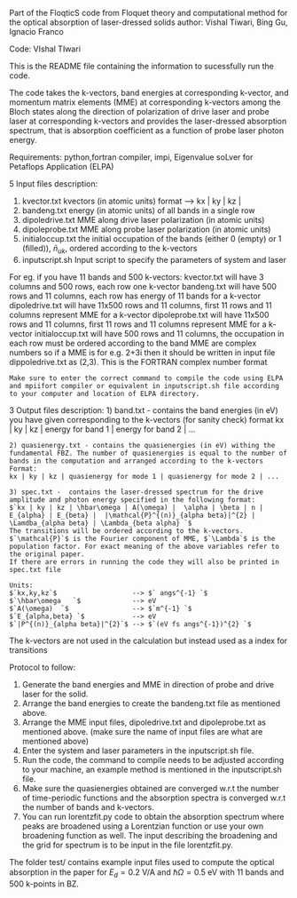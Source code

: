 Part of the FloqticS code from
Floquet theory and computational method for the optical absorption of laser-dressed solids
author: Vishal Tiwari, Bing Gu, Ignacio Franco

Code: VIshal TIwari
 

 
This is the README file containing the information to sucessfully run the code.

The code takes the k-vectors, band energies at corresponding k-vector, and momentum matrix elements (MME) at corresponding k-vectors among the Bloch states along the direction of polarization of drive laser and probe laser at corresponding  k-vectors and provides the laser-dressed absorption spectrum, that is absorption coefficient as a function of probe laser photon energy.
 
 
 
Requirements: python,fortran compiler, impi, Eigenvalue soLver for Petaflops Application (ELPA)


5 Input files description:
 1) kvector.txt         kvectors (in atomic units) format -->  kx | ky | kz |
 2) bandeng.txt         energy (in atomic units) of all bands in a single row 
 3) dipoledrive.txt     MME along drive laser polarization (in atomic units) 
 4) dipoleprobe.txt     MME along probe laser polarization (in atomic units)
 5) initialoccup.txt    the initial occupation of the bands (either 0 (empty) or 1 (filled)), $`\bar{n}_{uk}`$, ordered according to the k-vectors
 6) inputscript.sh      Input script to specify the  parameters of system and laser
 
 For eg. if you have 11 bands and 500 k-vectors:
    kvector.txt will have 3 columns and 500 rows, each row one k-vector
    bandeng.txt will have 500 rows and 11 columns, each row has energy of 11 bands for a k-vector
    dipoledrive.txt will have 11x500 rows and 11 columns, first 11 rows and 11 columns represent MME for a k-vector
    dipoleprobe.txt will have 11x500 rows and 11 columns, first 11 rows and 11 columns represent MME for a k-vector
    initialoccup.txt will have 500 rows and 11 columns, the occupation in each row must be ordered according to the band
  MME are complex numbers so if a MME is for e.g. 2+3i  then it should be written in input file dippoledrive.txt as (2,3). This is the FORTRAN complex number format
 
    Make sure to enter the correct command to compile the code using ELPA and mpiifort compiler or equivalent in inputscript.sh file according to your computer and location of ELPA directory. 
 
 3 Output files description:
    1) band.txt - contains the band energies (in eV) you have given corresponding to the k-vectors (for sanity check) 
    format 
    kx | ky | kz | energy for band 1 | energy for band 2 | ...  

    2) quasienergy.txt - contains the quasienergies (in eV) withing the fundamental FBZ. The number of quasienergies is equal to the number of bands in the computation and arranged according to the k-vectors
    Format:
    kx | ky | kz | quasienergy for mode 1 | quasienergy for mode 2 | ...

    3) spec.txt -  contains the laser-dressed spectrum for the drive amplitude and photon energy specified in the following format:
    $`kx | ky | kz | \hbar\omega | A(\omega) |  \alpha | \beta | n | E_{alpha} | E_{beta} |  |\mathcal{P}^{(n)}_{alpha beta}|^{2} | \Lamdba_{alpha beta} | \Lambda_{beta alpha} `$
    The transitions will be ordered according to the k-vectors.
    $`\mathcal{P}`$ is the Fourier component of MME, $`\Lambda`$ is the population factor. For exact meaning of the above variables refer to the original paper.
    If there are errors in running the code they will also be printed in spec.txt file

    Units: 
    $`kx,ky,kz`$                   --> $` angs^{-1} `$
    $`\hbar\omega   `$             --> eV 
    $`A(\omega)  `$                --> $`m^{-1} `$
    $`E_{alpha,beta} `$            --> eV 
    $`|P^{(n)}_{alpha beta}|^{2}`$ --> $`(eV fs angs^{-1})^{2} `$
 
 The k-vectors are not used in the calculation but instead used as a index for transitions
 
 Protocol to follow:
 1) Generate the band energies and MME in direction of probe and drive laser for the solid.
 2) Arrange the band energies to create the bandeng.txt file as mentioned above.
 3) Arrange the MME input files, dipoledrive.txt and dipoleprobe.txt as mentioned above. (make sure the name of input files are what are mentioned above)
 4) Enter the system and laser parameters in the inputscript.sh file.
 5) Run the code, the command to compile needs to be adjusted according to your machine, an example method is mentioned in the inputscript.sh file.
 6) Make sure the quasienergies obtained are converged w.r.t the number of time-periodic functions  and the absorption spectra is converged w.r.t the number of bands and k-vectors.
 7) You can run lorentzfit.py code to obtain the absorption spectrum where peaks are broadened using a Lorentzian function or use your own broadening function as well. The input  describing the broadening and the grid for spectrum is to be input in the file lorentzfit.py.

The folder test/ contains example input files used to compute the optical absorption in the paper for $`E_{d}=0.2`$ V/A and $`\hbar\Omega=0.5`$ eV with 11 bands and 500 k-points in BZ.

